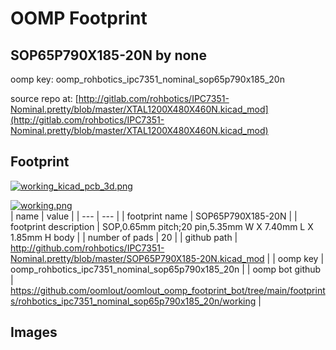 # OOMP Footprint  
## SOP65P790X185-20N  by none  
  
oomp key: oomp_rohbotics_ipc7351_nominal_sop65p790x185_20n  
  
source repo at: [http://gitlab.com/rohbotics/IPC7351-Nominal.pretty/blob/master/XTAL1200X480X460N.kicad_mod](http://gitlab.com/rohbotics/IPC7351-Nominal.pretty/blob/master/XTAL1200X480X460N.kicad_mod)  
## Footprint  
  
[![working_kicad_pcb_3d.png](working_kicad_pcb_3d_600.png)](working_kicad_pcb_3d.png)  
  
[![working.png](working_600.png)](working.png)  
| name | value | 
| --- | --- | 
| footprint name | SOP65P790X185-20N | 
| footprint description | SOP,0.65mm pitch;20 pin,5.35mm W X 7.40mm L X 1.85mm H body | 
| number of pads | 20 | 
| github path | http://github.com/rohbotics/IPC7351-Nominal.pretty/blob/master/SOP65P790X185-20N.kicad_mod | 
| oomp key | oomp_rohbotics_ipc7351_nominal_sop65p790x185_20n | 
| oomp bot github | https://github.com/oomlout/oomlout_oomp_footprint_bot/tree/main/footprints/rohbotics_ipc7351_nominal_sop65p790x185_20n/working | 
## Images  
